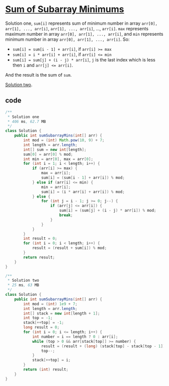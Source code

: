 # [Sum of Subarray Minimums](https://leetcode.com/problems/sum-of-subarray-minimums/)

Solution one, `sum[i]` represents sum of minimum number in array `arr[0], arr[1], ..., arr[i]`, `arr[1], ..., arr[i]`, ..., `arr[i]`. `max` represents maximum number in array `arr[0], arr[1], ..., arr[i]`, and `min` represents minimum number in array `arr[0], arr[1], ..., arr[i]`. So:

 - `sum[i] = sum[i - 1] + arr[i]`, if `arr[i] >= max`
 - `sum[i] = i * arr[i] + arr[i]`, if `arr[i] <= min`
 - `sum[i] = sum[j] + (i - j) * arr[i]`, `j` is the last index which is less then `i` and `arr[j] <= arr[i]`.

And the result is the sum of `sum`.

[Solution two](https://zhuanlan.zhihu.com/p/578086556).

## code

```java
/**
 * Solution one
 * 406 ms, 62.7 MB
 */
class Solution {
    public int sumSubarrayMins(int[] arr) {
        int mod = (int) Math.pow(10, 9) + 7;
        int length = arr.length;
        int[] sum = new int[length];
        sum[0] = arr[0] % mod;
        int min = arr[0], max = arr[0];
        for (int i = 1; i < length; i++) {
            if (arr[i] >= max) {
                max = arr[i];
                sum[i] = (sum[i - 1] + arr[i]) % mod;
            } else if (arr[i] <= min) {
                min = arr[i];
                sum[i] = (i * arr[i] + arr[i]) % mod;
            } else {
                for (int j = i - 1; j >= 0; j--) {
                    if (arr[j] <= arr[i]) {
                        sum[i] = (sum[j] + (i - j) * arr[i]) % mod;
                        break;
                    }
                }
            }
        }
        int result = 0;
        for (int i = 0; i < length; i++) {
            result = (result + sum[i]) % mod;
        }
        return result;
    }
}
```

```java
/**
 * Solution two
 * 25 ms, 63 MB
 */
class Solution {
    public int sumSubarrayMins(int[] arr) {
        int mod = (int) 1e9 + 7;
        int length = arr.length;
        int[] stack = new int[length + 1];
        int top = -1;
        stack[++top] = -1;
        long result = 0;
        for (int i = 0; i <= length; i++) {
            int number = i == length ? 0 : arr[i];
            while (top > 0 && arr[stack[top]] >= number) {
                result = (result + (long) (stack[top] - stack[top - 1]) * (i - stack[top]) * arr[stack[top]]) % mod;
                top--;
            }
            stack[++top] = i;
        }
        return (int) result;
    }
}
```
